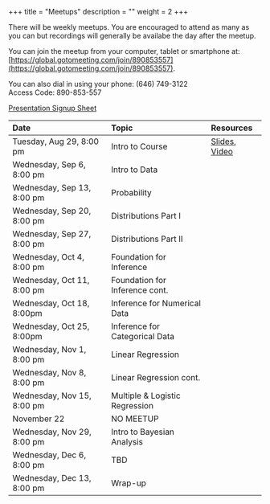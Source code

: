 +++
title = "Meetups"
description = ""
weight = 2
+++


There will be weekly meetups. You are encouraged to attend as many as you can but recordings will generally be availabe the day after the meetup.

You can join the meetup from your computer, tablet or smartphone at: [https://global.gotomeeting.com/join/890853557](https://global.gotomeeting.com/join/890853557).

You can also dial in using your phone: (646) 749-3122  
Access Code: 890-853-557


[Presentation Signup Sheet](https://docs.google.com/spreadsheets/d/1l1BpfYpLNyQ1kBezqn4iQL1m527HCJDDY3wL1IeZRmM/edit?usp=sharing)


Date                       | Topic                           | Resources |
:--------------------------|:--------------------------------|:----------|
Tuesday, Aug 29, 8:00 pm   | Intro to Course                 | [Slides](/slides/2017-08-29-Intro_to_Course.html), [Video](https://youtu.be/TcjFb0stLSw)
Wednesday, Sep 6, 8:00 pm  | Intro to Data                   | 
Wednesday, Sep 13, 8:00 pm | Probability                     | 
Wednesday, Sep 20, 8:00 pm | Distributions Part I            | 
Wednesday, Sep 27, 8:00 pm | Distributions Part II           | 
Wednesday, Oct 4, 8:00 pm  | Foundation for Inference        | 
Wednesday, Oct 11, 8:00 pm | Foundation for Inference cont.  | 
Wednesday, Oct 18, 8:00pm  | Inference for Numerical Data    | 
Wednesday, Oct 25, 8:00pm  | Inference for Categorical Data  |
Wednesday, Nov 1, 8:00 pm  | Linear Regression               | 
Wednesday, Nov 8, 8:00 pm  | Linear Regression cont.         | 
Wednesday, Nov 15, 8:00 pm | Multiple & Logistic Regression  | 
November 22                | NO MEETUP                       |
Wednesday, Nov 29, 8:00 pm | Intro to Bayesian Analysis      | 
Wednesday, Dec 6, 8:00 pm  | TBD                             | 
Wednesday, Dec 13, 8:00 pm | Wrap-up                         | 


